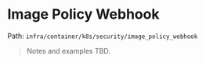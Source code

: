 # Image Policy Webhook

Path: `infra/container/k8s/security/image_policy_webhook`

> Notes and examples TBD.

